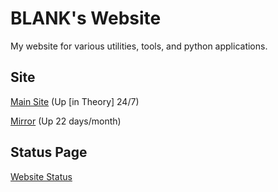 # BLANK's Website
My website for various utilities, tools, and python applications. 

## Site
[Main Site](https://blankdvth.pythonanywhere.com/) (Up [in Theory] 24/7)

[Mirror](https://blankdvth.herokuapp.com/) (Up 22 days/month)

## Status Page
[Website Status](https://stats.uptimerobot.com/kMN9WSnl8x)
